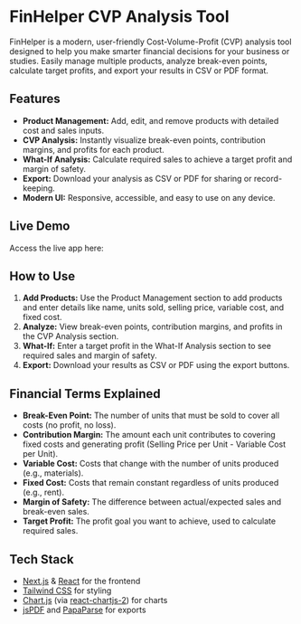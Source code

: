# FinHelper CVP Analysis Tool

FinHelper is a modern, user-friendly Cost-Volume-Profit (CVP) analysis tool designed to help you make smarter financial decisions for your business or studies. Easily manage multiple products, analyze break-even points, calculate target profits, and export your results in CSV or PDF format.

## Features

- **Product Management:** Add, edit, and remove products with detailed cost and sales inputs.
- **CVP Analysis:** Instantly visualize break-even points, contribution margins, and profits for each product.
- **What-If Analysis:** Calculate required sales to achieve a target profit and margin of safety.
- **Export:** Download your analysis as CSV or PDF for sharing or record-keeping.
- **Modern UI:** Responsive, accessible, and easy to use on any device.

## Live Demo

Access the live app here: 

## How to Use

1. **Add Products:** Use the Product Management section to add products and enter details like name, units sold, selling price, variable cost, and fixed cost.
2. **Analyze:** View break-even points, contribution margins, and profits in the CVP Analysis section.
3. **What-If:** Enter a target profit in the What-If Analysis section to see required sales and margin of safety.
4. **Export:** Download your results as CSV or PDF using the export buttons.

## Financial Terms Explained

- **Break-Even Point:** The number of units that must be sold to cover all costs (no profit, no loss).
- **Contribution Margin:** The amount each unit contributes to covering fixed costs and generating profit (Selling Price per Unit - Variable Cost per Unit).
- **Variable Cost:** Costs that change with the number of units produced (e.g., materials).
- **Fixed Cost:** Costs that remain constant regardless of units produced (e.g., rent).
- **Margin of Safety:** The difference between actual/expected sales and break-even sales.
- **Target Profit:** The profit goal you want to achieve, used to calculate required sales.

## Tech Stack

- [Next.js](https://nextjs.org/) & [React](https://react.dev/) for the frontend
- [Tailwind CSS](https://tailwindcss.com/) for styling
- [Chart.js](https://www.chartjs.org/) (via [react-chartjs-2](https://react-chartjs-2.js.org/)) for charts
- [jsPDF](https://github.com/parallax/jsPDF) and [PapaParse](https://www.papaparse.com/) for exports
